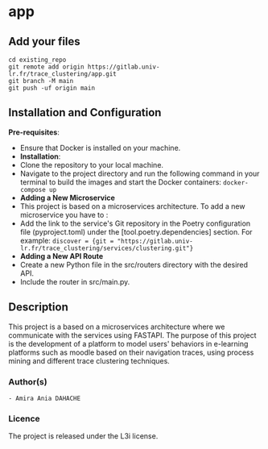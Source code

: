 # app

## Add your files

```
cd existing_repo
git remote add origin https://gitlab.univ-lr.fr/trace_clustering/app.git
git branch -M main
git push -uf origin main
```

## Installation and Configuration

**Pre-requisites**: 
- Ensure that Docker is installed on your machine.
- **Installation**:
- Clone the repository to your local machine.
- Navigate to the project directory and run the following command in your terminal to build the images and start the Docker containers:
`docker-compose up`
- **Adding a New Microservice**
- This project is based on a microservices architecture.
To add a new microservice you have to : 
- Add the link to the service's Git repository in the Poetry configuration file (pyproject.toml) under the [tool.poetry.dependencies] section. For example:
`discover = {git = "https://gitlab.univ-lr.fr/trace_clustering/services/clustering.git"}`
- **Adding a New API Route**
- Create a new Python file in the src/routers directory with the desired API.
- Include the router in src/main.py.


## Description
This project is a based on a microservices architecture where we communicate with the services using FASTAPI.
The purpose of this project is the development of a platform to model users' behaviors in e-learning platforms such as moodle 
based on their navigation traces, using process mining and different trace clustering techniques.


### Author(s)

    - Amira Ania DAHACHE

### Licence
The project is released under the L3i license.
